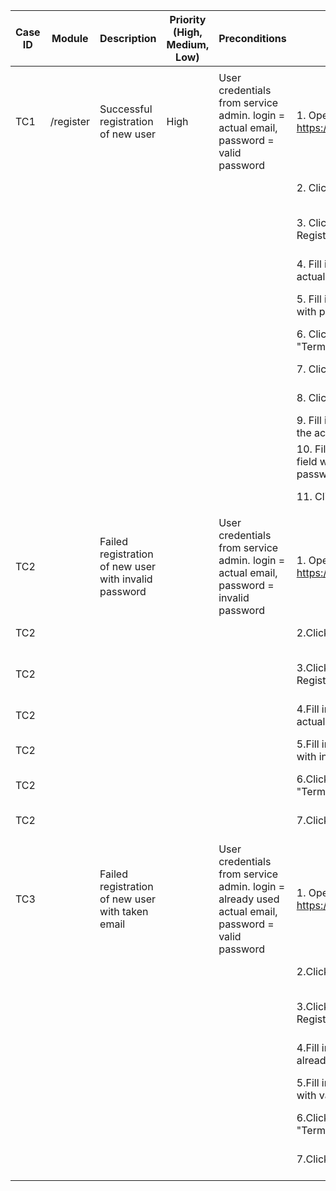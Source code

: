 | Case ID | Module    | Description                                           | Priority (High, Medium, Low) | Preconditions                                                                                     | Steps                                                | Expected Result                                                                   | Link to Report |
|---------|-----------|-------------------------------------------------------|------------------------------|---------------------------------------------------------------------------------------------------|------------------------------------------------------|-----------------------------------------------------------------------------------|----------------|
|         |           |                                                       |                              |                                                                                                   |                                                      |                                                                                   |                |
| TC1     | /register | Successful registration of new user                   | High                         | User credentials from service admin. login = actual email, password = valid password              | 1. Open https://oblache.areso.pro/                   | 1. Page https://oblache.areso.pro/ is opened                                      |                |
|         |           |                                                       |                              |                                                                                                   | 2. Click "Register" button                           | 2. Registration form is opened                                                    |                |
|         |           |                                                       |                              |                                                                                                   | 3. Click "Register" tab in Registration form         | 3. Registration form with checkbox "Terms of Use" and "Register" button is opened |                |
|         |           |                                                       |                              |                                                                                                   | 4. Fill in "Email" field with actual user email      | 4. Inputted email is displayed in "Email" field                                   |                |
|         |           |                                                       |                              |                                                                                                   | 5. Fill in "Password" field with password            | 5. Password-mask is displayed in "Password" field                                 |                |
|         |           |                                                       |                              |                                                                                                   | 6. Click on checkbox "Terms of Use"                  | 6. Checkbox is checked                                                            |                |
|         |           |                                                       |                              |                                                                                                   | 7. Click "Register" button                           | 7. Message "registered successfully" is displayed                                 |                |
|         |           |                                                       |                              |                                                                                                   | 8. Click "Login" tab                                 | 8. Login form with "Login" button is opened                                       |                |
|         |           |                                                       |                              |                                                                                                   | 9. Fill in "Email" field with the actual email       | 9. Inputted email is displayed in "Email" field                                   |                |
|         |           |                                                       |                              |                                                                                                   | 10. Fill in "Password" field with the valid password | 10. Password-mask is displayed in "Password" field                                |                |
|         |           |                                                       |                              |                                                                                                   | 11. Click "Login" button                             | 11. Status page with filled in email is opened                                    |                |
|         |           |                                                       |                              |                                                                                                   |                                                      |                                                                                   |                |
| TC2     |           | Failed registration of new user with invalid password |                              | User credentials from service admin. login = actual email, password = invalid password            | 1. Open https://oblache.areso.pro/                   | 1. Page https://oblache.areso.pro/ is opened                                      |                |
| TC2     |           |                                                       |                              |                                                                                                   | 2.Click "Register" button.                           | 2. Registration form is opened                                                    |                |
| TC2     |           |                                                       |                              |                                                                                                   | 3.Click "Register" tab in Registration form.         | 3. Registration form with checkbox "Terms of Use" and "Register" button is opened |                |
| TC2     |           |                                                       |                              |                                                                                                   | 4.Fill in "Email" field with actual user email.      | 4. Inputted email is displayed in "Email" field                                   |                |
| TC2     |           |                                                       |                              |                                                                                                   | 5.Fill in "Password" field with invalid password.    | 5. Password-mask is displayed in "Password" field                                 |                |
| TC2     |           |                                                       |                              |                                                                                                   | 6.Click on checkbox "Terms of Use".                  | 6. Checkbox is checked                                                            |                |
| TC2     |           |                                                       |                              |                                                                                                   | 7.Click "Register" button.                           | 7. Message "Registration failed. The email is taken" is displayed                 |                |
| TC3     |           | Failed registration of new user with taken email      |                              | User credentials from service admin. login = already used actual email, password = valid password | 1. Open https://oblache.areso.pro/                   | 1. Page https://oblache.areso.pro/ is opened                                      |                |
|         |           |                                                       |                              |                                                                                                   | 2.Click "Register" button.                           | 2. Registration form is opened                                                    |                |
|         |           |                                                       |                              |                                                                                                   | 3.Click "Register" tab in Registration form.         | 3. Registration form with checkbox "Terms of Use" and "Register" button is opened |                |
|         |           |                                                       |                              |                                                                                                   | 4.Fill in "Email" field with already taken email.    | 4. Inputted email is displayed in "Email" field                                   |                |
|         |           |                                                       |                              |                                                                                                   | 5.Fill in "Password" field with valid password.      | 5. Password-mask is displayed in "Password" field                                 |                |
|         |           |                                                       |                              |                                                                                                   | 6.Click on checkbox "Terms of Use".                  | 6. Checkbox is checked                                                            |                |
|         |           |                                                       |                              |                                                                                                   | 7.Click "Register" button.                           | 7. Message "Registration failed. The email is taken" is displayed                 |                |
